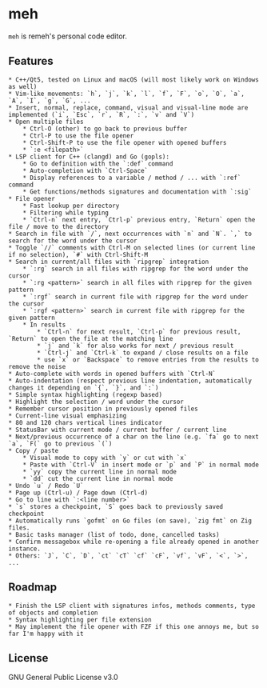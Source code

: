 # meh

`meh` is remeh's personal code editor.

## Features

    * C++/Qt5, tested on Linux and macOS (will most likely work on Windows as well)
    * Vim-like movements: `h`, `j`, `k`, `l`, `f`, `F`, `o`, `O`, `a`, `A`, `I`, `g`, `G`, ...
    * Insert, normal, replace, command, visual and visual-line mode are implemented (`i`, `Esc`, `r`, `R`, `:`, `v` and `V`)
    * Open multiple files
        * Ctrl-O (other) to go back to previous buffer
        * Ctrl-P to use the file opener
        * Ctrl-Shift-P to use the file opener with opened buffers
        * `:e <filepath>`
    * LSP client for C++ (clangd) and Go (gopls):
        * Go to definition with the `:def` command
        * Auto-completion with `Ctrl-Space`
        * Display references to a variable / method / ... with `:ref` command
        * Get functions/methods signatures and documentation with `:sig`
    * File opener
        * Fast lookup per directory
        * Filtering while typing
        * `Ctrl-n` next entry, `Ctrl-p` previous entry, `Return` open the file / move to the directory
    * Search in file with `/`, next occurrences with `n` and `N`. `,` to search for the word under the cursor
    * Toggle `//` comments with Ctrl-M on selected lines (or current line if no selection), `#` with Ctrl-Shift-M
    * Search in current/all files with `ripgrep` integration
        * `:rg` search in all files with ripgrep for the word under the cursor
        * `:rg <pattern>` search in all files with ripgrep for the given pattern
        * `:rgf` search in current file with ripgrep for the word under the cursor
        * `:rgf <pattern>` search in current file with ripgrep for the given pattern
        * In results
            * `Ctrl-n` for next result, `Ctrl-p` for previous result, `Return` to open the file at the matching line
            * `j` and `k` for also works for next / previous result
            * `Ctrl-j` and `Ctrl-k` to expand / close results on a file
            * use `x` or `Backspace` to remove entries from the results to remove the noise
    * Auto-complete with words in opened buffers with `Ctrl-N`
    * Auto-indentation (respect previous line indentation, automatically changes it depending on `{`, `}`, and `:`)
    * Simple syntax highlighting (regexp based)
    * Highlight the selection / word under the cursor
    * Remember cursor position in previously opened files
    * Current-line visual emphasizing
    * 80 and 120 chars vertical lines indicator
    * StatusBar with current mode / current buffer / current line
    * Next/previous occurrence of a char on the line (e.g. `fa` go to next `a`, `F(` go to previous `(`)
    * Copy / paste
        * Visual mode to copy with `y` or cut with `x`
        * Paste with `Ctrl-V` in insert mode or `p` and `P` in normal mode
        * `yy` copy the current line in normal mode
        * `dd` cut the current line in normal mode
    * Undo `u` / Redo `U`
    * Page up (Ctrl-u) / Page down (Ctrl-d)
    * Go to line with `:<line number>`
    * `s` stores a checkpoint, `S` goes back to previously saved checkpoint
    * Automatically runs `gofmt` on Go files (on save), `zig fmt` on Zig files.
    * Basic tasks manager (list of todo, done, cancelled tasks)
    * Confirm messagebox while re-opening a file already opened in another instance.
    * Others: `J`, `C`, `D`, `ct` `cT` `cf` `cF`, `vf`, `vF`, `<`, `>`, ...

## Roadmap

    * Finish the LSP client with signatures infos, methods comments, type of objects and completion
    * Syntax highlighting per file extension
    * May implement the file opener with FZF if this one annoys me, but so far I'm happy with it

## License

GNU General Public License v3.0
